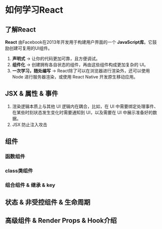 # 如何学习React

## 了解React

**React** 由Facebook在2013年开发用于构建用户界面的一个 **JavaScript库**。它鼓励创建可复用的UI组件。

1. **声明式** -> 让你的代码更加可靠，且方便调试。
2. **组件化** -> 创建拥有各自状态的组件，再由这些组件构成更加复杂的 UI。
3. **一次学习，随处编写** -> React除了可以在浏览器进行渲染外，还可以使用 Node 进行服务器渲染，或使用 React Native 开发原生移动应用。

## JSX & 属性 & 事件

1. 渲染逻辑本质上与其他 UI 逻辑内在耦合，比如，在 UI 中需要绑定处理事件、在某些时刻状态发生变化时需要通知到 UI，以及需要在 UI 中展示准备好的数据。
2. JSX 防止注入攻击

## 组件

### 函数组件

### class类组件

### 组合组件 & 继承 & key

## 状态 & 非受控组件 & 生命周期

## 高级组件 & Render Props & Hook介绍
